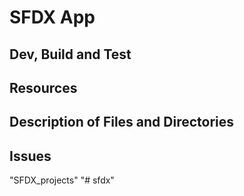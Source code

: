 # SFDX  App

## Dev, Build and Test


## Resources


## Description of Files and Directories


## Issues


"SFDX_projects" 
"# sfdx" 
